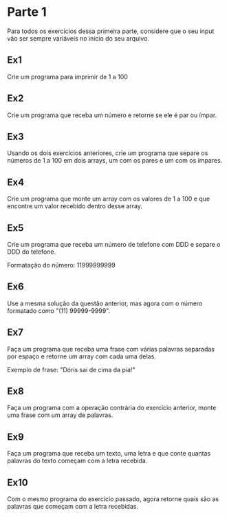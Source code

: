 # Parte 1
Para todos os exercícios dessa primeira parte, considere que o seu input vão ser sempre variáveis no início do seu arquivo.

## Ex1
Crie um programa para imprimir de 1 a 100

## Ex2
Crie um programa que receba um número e retorne se ele é par ou ímpar.

## Ex3
Usando os dois exercícios anteriores, crie um programa que separe os números de 1 a 100 em dois arrays, um com os pares e um com os ímpares.

## Ex4
Crie um programa que monte um array com os valores de 1 a 100 e que encontre um valor recebido dentro desse array.

## Ex5
Crie um programa que receba um número de telefone com DDD e separe o DDD do telefone.

Formatação do número: 11999999999

## Ex6
Use a mesma solução da questão anterior, mas agora com o número formatado como "(11) 99999-9999".

## Ex7
Faça um programa que receba uma frase com várias palavras separadas por espaço e retorne um array com cada uma delas.

Exemplo de frase: "Dóris sai de cima da pia!"

## Ex8
Faça um programa com a operação contrária do exercício anterior, monte uma frase com um array de palavras.

## Ex9
Faça um programa que receba um texto, uma letra e que conte quantas palavras do texto começam com a letra recebida.

## Ex10
Com o mesmo programa do exercício passado, agora retorne quais são as palavras que começam com a letra recebidas.
